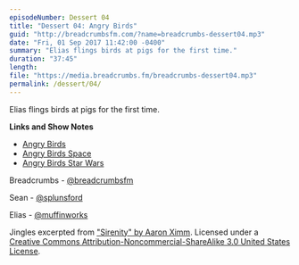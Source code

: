 ```yaml
---
episodeNumber: Dessert 04
title: "Dessert 04: Angry Birds"
guid: "http://breadcrumbsfm.com/?name=breadcrumbs-dessert04.mp3"
date: "Fri, 01 Sep 2017 11:42:00 -0400"
summary: "Elias flings birds at pigs for the first time."
duration: "37:45"
length: 
file: "https://media.breadcrumbs.fm/breadcrumbs-dessert04.mp3"
permalink: /dessert/04/
---
```

Elias flings birds at pigs for the first time.

**Links and Show Notes** 
- [ Angry Birds](https://itunes.apple.com/us/app/angry-birds/id343200656?mt=8&uo=4)
- [ Angry Birds Space](https://itunes.apple.com/us/app/angry-birds-space/id499511971?mt=8&uo=4)
- [ Angry Birds Star Wars](https://itunes.apple.com/us/app/angry-birds-star-wars/id557137623?mt=8&uo=4)

Breadcrumbs - [@breadcrumbsfm](https://twitter.com/breadcrumbsfm)

Sean - [@splunsford](https://twitter.com/splunsford)

Elias - [@muffinworks](https://twitter.com/muffinworks)

Jingles excerpted from [ "Sirenity" by Aaron Ximm](http://freemusicarchive.org/music/aaron_ximm/handpans_and_the_hang/). Licensed under a [Creative Commons Attribution-Noncommercial-ShareAlike 3.0 United States License](http://creativecommons.org/licenses/by-nc-sa/3.0/us/).
